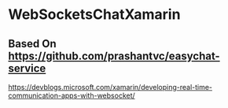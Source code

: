 # WebSocketsChatXamarin
## Based On https://github.com/prashantvc/easychat-service

https://devblogs.microsoft.com/xamarin/developing-real-time-communication-apps-with-websocket/
